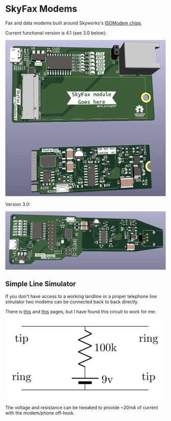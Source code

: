 # SkyFax Modems

Fax and data modems built around Skyworks's [ISOModem chips](https://www.skyworksinc.com/en/Products/Modems-and-DAAs).

Current functional version is 4.1 (see 3.0 below):

![Revision 4.0 KiCad 3D Render](/docs/images/render_4.0.png)

Version 3.0:

![Revision 3.0 KiCad 3D Render](/docs/images/render_3.0.png)

## Simple Line Simulator

If you don't have access to a working landline or a proper telephone line simulator two modems can be connected back to back directly.

There is [this](https://tldp.org/HOWTO/Modem-HOWTO-26.html) and [this](https://mattfife.com/?p=4765) pages, but I have found this circuit to work for me:

![Simple line simulator](/docs/images/line_sim.png)

The voltage and resistance can be tweaked to provide ~20mA of current with the modem/phone off-hook.

